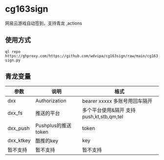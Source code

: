 # cg163sign
网易云游戏自动签到，支持青龙 ,actions
## 使用方式
`ql repo https://ghproxy.com/https://github.com/wdvipa/cg163sign/raw/main/cg163sign.py`
## 青龙变量
| 参数 | 说明                     |  格式  |
| ---- | -----------------------  |  -------  |
| dxx  | Authorization |  bearer xxxxx  多账号用回车隔开  |
| dxx_fs  | 推送的平台 |  多个平台使用&隔开 支持push,kt,stb,qm,tel  |
| dxx_push  | Pushplus的推送token |  token  |
| dxx_ktkey  | 酷推的key |  key  |
| 暂不支持  | 暂不支持 |  暂不支持  |
